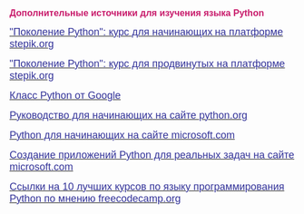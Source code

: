 <p><strong style="color: #c81b6b; font-size: 1rem;"><span style="font-family: verdana, arial, helvetica, sans-serif; font-size: medium;">Дополнительные источники для изучения языка Python</span></strong></p>
<p></p>
<p><a href="https://stepik.org/course/58852/info"><span style="font-family: verdana, arial, helvetica, sans-serif; font-size: large; color: #333399;"><span style="color: #333399;"><span>"Поколение Python": курс для начинающих</span></span></span> <span style="font-size: large; font-family: verdana, arial, helvetica, sans-serif; color: #333399;">на платформе stepik.org</span></a></p>
<p><span style="color: #333399; font-family: verdana, arial, helvetica, sans-serif; font-size: large;"><a href="https://stepik.org/course/58852/info"><span style="color: #333399;">"Поколение Python": курс для продвинутых на платформе stepik.org</span></a></span></p>
<p><a href="https://developers.google.com/edu/python?hl=ru"><span style="color: #333399; font-family: verdana, arial, helvetica, sans-serif; font-size: large;"><span style="color: #333399;"><span>Класс Python от Google</span></span></span></a></p>
<p><a href="https://wiki.python.org/moin/BeginnersGuide"><span style="font-family: verdana, arial, helvetica, sans-serif; font-size: large; color: #333399;"><span style="color: #333399;">Руководство для начинающих</span> на сайте python.org</span></a></p>
<p></p>
<p><span style="color: #333399; font-family: verdana, arial, helvetica, sans-serif;"><a href="https://learn.microsoft.com/ru-ru/training/paths/beginner-python/"><span style="color: #333399;"><strong style="color: #c81b6b; font-size: 1rem;"></strong><span style="font-size: large;">Python для начинающих на сайте microsoft.com</span></span></a></span></p>
<p><span style="font-family: verdana, arial, helvetica, sans-serif; font-size: large;"><span style="color: #333399;"><span style="color: #333399;"></span></span><span style="color: #333399;"><a href="https://learn.microsoft.com/ru-ru/training/paths/python-language/"><span style="color: #333399;">Создание приложений Python для реальных задач на сайте microsoft.com</span></a></span></span></p>
<p><a href="https://www.freecodecamp.org/news/best-python-courses/"><span style="font-family: verdana, arial, helvetica, sans-serif; font-size: large;"><span style="color: #333399;"><span style="color: #333399;">Ссылки на 10 лучших курсов по языку программирования Python по мнению freecodecamp.org</span></span></span></a></p>
<p></p>

